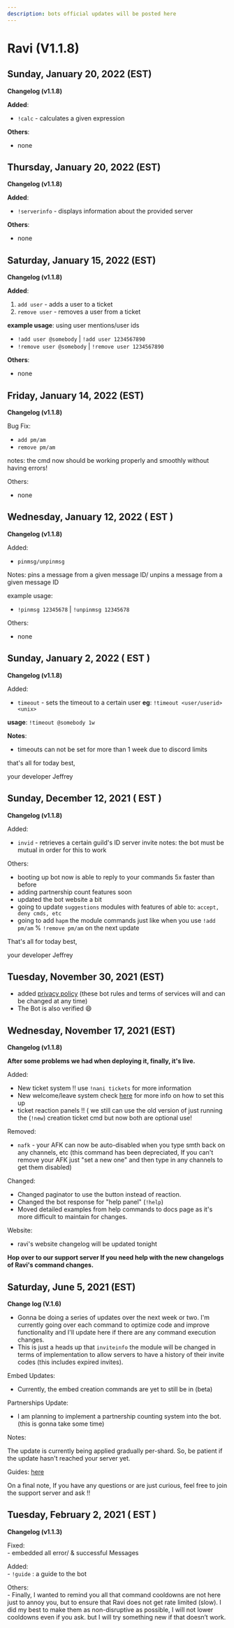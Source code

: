 ```yaml
---
description: bots official updates will be posted here
---
```


# Ravi (V1.1.8)

## Sunday, January 20, 2022 (EST)

**Changelog (v1.1.8)**

**Added**:

* `!calc` - calculates a given expression

**Others**:

* none

## Thursday, January 20, 2022 (EST)

**Changelog (v1.1.8)**

**Added**:

* `!serverinfo` - displays information about the provided server

**Others**:

* none

## Saturday, January 15, 2022 (EST)

**Changelog (v1.1.8)**

**Added**:

1. `add user` - adds a user to a ticket
2. `remove user` - removes a user from a ticket

**example usage**: using user mentions/user ids

* `!add user @somebody` | `!add user 1234567890`
* `!remove user @somebody` | `!remove user 1234567890`

**Others**:

* none

## Friday, January 14, 2022 (EST)

**Changelog (v1.1.8)**

Bug Fix:

* `add pm/am`
* `remove pm/am`

notes: the cmd now should be working properly and smoothly without having errors!

Others:

* none

## Wednesday, January 12, 2022 ( EST )

**Changelog (v1.1.8)**

Added:

* `pinmsg/unpinmsg`

Notes: pins a message from a given message ID/ unpins a message from a given message ID

example usage:

* `!pinmsg 12345678` | `!unpinmsg 12345678`

Others:

* none

## Sunday, January 2, 2022 ( EST )

**Changelog (v1.1.8)**

Added:

* `timeout` - sets the timeout to a certain user **eg**: `!timeout <user/userid> <unix>`

**usage**: `!timeout @somebody 1w`

**Notes**:

* timeouts can not be set for more than 1 week due to discord limits

that's all for today best,

your developer Jeffrey

## Sunday, December 12, 2021 ( EST )

**Changelog (v1.1.8)**

Added:

* `invid` - retrieves a certain guild's ID server invite notes: the bot must be mutual in order for this to work

Others:

* booting up bot now is able to reply to your commands 5x faster than before
* adding partnership count features soon
* updated the bot website a bit
* going to update `suggestions` modules with features of able to: `accept, deny cmds, etc`
* going to add `hapm` the module commands just like when you use `!add pm/am` % `!remove pm/am` on the next update

That's all for today best,

your developer Jeffrey

## **Tuesday, November 30, 2021 (EST)**

* added [privacy policy](../privacy-policy.md) (these bot rules and terms of services will and can be changed at any time)
* The Bot is also verified :smile:

## Wednesday, November 17, 2021 (EST)

**Changelog (v1.1.8)**

**After some problems we had when deploying it, finally, it's live.**

Added:

* New ticket system !! use `!nani tickets` for more information
* New welcome/leave system check [here](https://ravi-docs.gitbook.io/ravi-documentation/commands-list/welcome-system) for more info on how to set this up
* ticket reaction panels !! ( we still can use the old version of just running the (`!new`) creation ticket cmd but now both are optional use!

Removed:

* `nafk` - your AFK can now be auto-disabled when you type smth back on any channels, etc (this command has been depreciated, If you can't remove your AFK just "set a new one" and then type in any channels to get them disabled)

Changed:

* Changed paginator to use the button instead of reaction.
* Changed the bot response for "help panel" (`!help`)
* Moved detailed examples from help commands to docs page as it's more difficult to maintain for changes.

Website:

* ravi's website changelog will be updated tonight

**Hop over to our support server If you need help with the new changelogs of Ravi's command changes.**

## Saturday, June 5, 2021 (EST)

**Change log (V.1.6)**

* Gonna be doing a series of updates over the next week or two. I'm currently going over each command to optimize code and improve functionality and I'll update here if there are any command execution changes.
* This is just a heads up that `inviteinfo` the module will be changed in terms of implementation to allow servers to have a history of their invite codes (this includes expired invites).

Embed Updates:

* Currently, the embed creation commands are yet to still be in (beta)

Partnerships Update:

* I am planning to implement a partnership counting system into the bot. (this is gonna take some time)

Notes:

The update is currently being applied gradually per-shard. So, be patient if the update hasn't reached your server yet.

Guides: [here](https://ravi-docs.gitbook.io/ravi-documentaion/guide)

On a final note, If you have any questions or are just curious, feel free to join the support server and ask !!

## Tuesday, February 2, 2021 ( EST )

**Changelog (v1.1.3)**

Fixed:\
\- embedded all error/ & successful Messages

Added:\
\- `!guide` : a guide to the bot

Others:\
\- Finally, I wanted to remind you all that command cooldowns are not here just to annoy you, but to ensure that Ravi does not get rate limited (slow). I did my best to make them as non-disruptive as possible, I will not lower cooldowns even if you ask. but I will try something new if that doesn’t work.
